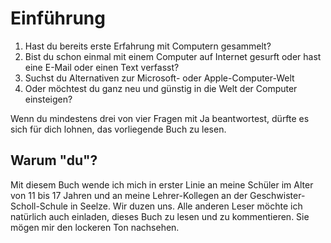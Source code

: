 # Einführung

1. Hast du bereits erste Erfahrung mit Computern gesammelt?
2. Bist du schon einmal mit einem Computer auf Internet gesurft oder hast eine E-Mail oder einen Text verfasst?
3. Suchst du Alternativen zur Microsoft- oder Apple-Computer-Welt
4. Oder möchtest du ganz neu und günstig in die Welt der Computer einsteigen?

Wenn du mindestens drei von vier Fragen mit Ja beantwortest, dürfte es sich für dich lohnen, das vorliegende Buch zu lesen.

## Warum "du"?

Mit diesem Buch wende ich mich in erster Linie an meine Schüler im Alter von 11 bis 17 Jahren und an meine Lehrer-Kollegen an der Geschwister-Scholl-Schule in Seelze. Wir duzen uns. Alle anderen Leser möchte ich natürlich auch einladen, dieses Buch zu lesen und zu kommentieren. Sie mögen mir den lockeren Ton nachsehen.

